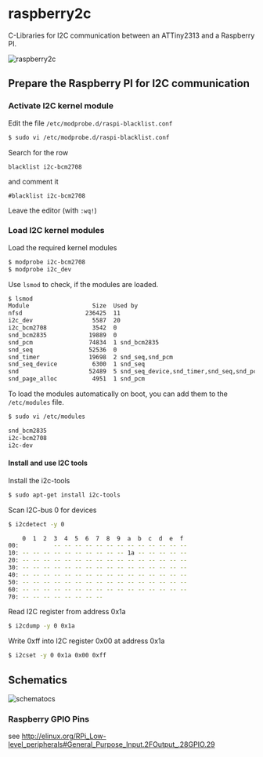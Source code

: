 # raspberry2c

C-Libraries for I2C communication between an ATTiny2313 and a Raspberry PI.

![raspberry2c](https://raw.github.com/embedded-chaos/raspberry2c/master/assembly.jpg)

## Prepare the Raspberry PI for I2C communication

### Activate I2C kernel module

Edit the file `/etc/modprobe.d/raspi-blacklist.conf`

````bash
$ sudo vi /etc/modprobe.d/raspi-blacklist.conf
````

Search for the row

````
blacklist i2c-bcm2708
````

and comment it
````
#blacklist i2c-bcm2708
````

Leave the editor (with `:wq!`)

### Load I2C kernel modules

Load the required kernel modules

````bash
$ modprobe i2c-bcm2708
$ modprobe i2c_dev
````

Use `lsmod` to check, if the modules are loaded.

````bash
$ lsmod
Module                  Size  Used by
nfsd                  236425  11
i2c_dev                 5587  20
i2c_bcm2708             3542  0
snd_bcm2835            19889  0
snd_pcm                74834  1 snd_bcm2835
snd_seq                52536  0
snd_timer              19698  2 snd_seq,snd_pcm
snd_seq_device          6300  1 snd_seq
snd                    52489  5 snd_seq_device,snd_timer,snd_seq,snd_pcm,snd_bcm2835
snd_page_alloc          4951  1 snd_pcm
````

To load the modules automatically on boot, you can add them to the `/etc/modules` file.

````bash
$ sudo vi /etc/modules

snd_bcm2835
i2c-bcm2708
i2c-dev
````

#### Install and use I2C tools

Install the i2c-tools

````bash
$ sudo apt-get install i2c-tools
````
Scan I2C-bus 0 for devices

````bash
$ i2cdetect -y 0

    0  1  2  3  4  5  6  7  8  9  a  b  c  d  e  f
00:          -- -- -- -- -- -- -- -- -- -- -- -- --
10: -- -- -- -- -- -- -- -- -- -- 1a -- -- -- -- --
20: -- -- -- -- -- -- -- -- -- -- -- -- -- -- -- --
30: -- -- -- -- -- -- -- -- -- -- -- -- -- -- -- --
40: -- -- -- -- -- -- -- -- -- -- -- -- -- -- -- --
50: -- -- -- -- -- -- -- -- -- -- -- -- -- -- -- --
60: -- -- -- -- -- -- -- -- -- -- -- -- -- -- -- --
70: -- -- -- -- -- -- -- --
````

Read I2C register from address 0x1a

````bash
$ i2cdump -y 0 0x1a
````

Write 0xff into I2C register 0x00 at address 0x1a

````bash
$ i2cset -y 0 0x1a 0x00 0xff
````

## Schematics

![schematocs](https://raw.github.com/embedded-chaos/raspberry2c/master/schematics.png)

### Raspberry GPIO Pins

see http://elinux.org/RPi_Low-level_peripherals#General_Purpose_Input.2FOutput_.28GPIO.29
